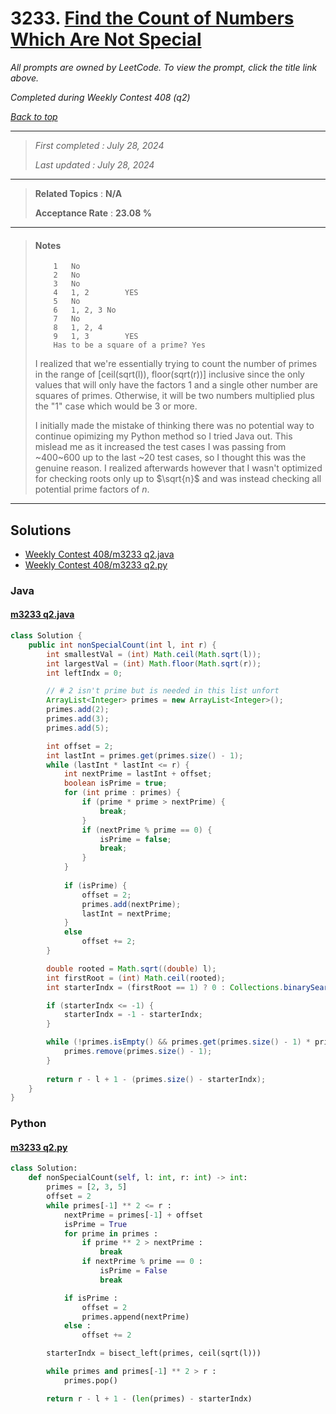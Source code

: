 # 3233. [Find the Count of Numbers Which Are Not Special](<https://leetcode.com/problems/find-the-count-of-numbers-which-are-not-special>)

*All prompts are owned by LeetCode. To view the prompt, click the title link above.*

*Completed during Weekly Contest 408 (q2)*

*[Back to top](<../README.md>)*

------

> *First completed : July 28, 2024*
>
> *Last updated : July 28, 2024*

------

> **Related Topics** : **N/A**
>
> **Acceptance Rate** : **23.08 %**

------

> #### Notes
> ```
>     1   No
>     2   No
>     3   No
>     4   1, 2        YES
>     5   No
>     6   1, 2, 3 No
>     7   No
>     8   1, 2, 4
>     9   1, 3        YES
>     Has to be a square of a prime? Yes
> ```
> 
> I realized that we're essentially trying to count the number of primes 
> in the range of \[ceil(sqrt(l)), floor(sqrt(r))\] inclusive since 
> the only values that will only have the factors 1 and a single other 
> number are squares of primes. Otherwise, it will be two numbers multiplied 
> plus the "1" case which would be 3 or more.
> 
> I initially made the mistake of thinking there was no potential way to continue 
> opimizing my Python method so I tried Java out. This mislead me as it increased the 
> test cases I was passing from ~400~600 up to the last ~20 test cases, so I thought 
> this was the genuine reason. I realized afterwards however that I wasn't optimized 
> for checking roots only up to $\sqrt{n}$ and was instead checking all potential 
> prime factors of $n$.

------

## Solutions

- [Weekly Contest 408/m3233 q2.java](<../my-submissions/Weekly Contest 408/m3233 q2.java>)
- [Weekly Contest 408/m3233 q2.py](<../my-submissions/Weekly Contest 408/m3233 q2.py>)
### Java
#### [m3233 q2.java](<../my-submissions/Weekly Contest 408/m3233 q2.java>)
```Java
class Solution {
    public int nonSpecialCount(int l, int r) {
        int smallestVal = (int) Math.ceil(Math.sqrt(l));
        int largestVal = (int) Math.floor(Math.sqrt(r));
        int leftIndx = 0;

        // # 2 isn't prime but is needed in this list unfort
        ArrayList<Integer> primes = new ArrayList<Integer>();
        primes.add(2);
        primes.add(3);
        primes.add(5);

        int offset = 2;
        int lastInt = primes.get(primes.size() - 1);
        while (lastInt * lastInt <= r) {
            int nextPrime = lastInt + offset;
            boolean isPrime = true;
            for (int prime : primes) {
                if (prime * prime > nextPrime) {
                    break;
                }
                if (nextPrime % prime == 0) {
                    isPrime = false;
                    break;
                }
            }
            
            if (isPrime) {
                offset = 2;
                primes.add(nextPrime);
                lastInt = nextPrime;
            }
            else
                offset += 2;
        }

        double rooted = Math.sqrt((double) l);
        int firstRoot = (int) Math.ceil(rooted);
        int starterIndx = (firstRoot == 1) ? 0 : Collections.binarySearch(primes, firstRoot);

        if (starterIndx <= -1) {
            starterIndx = -1 - starterIndx;
        }

        while (!primes.isEmpty() && primes.get(primes.size() - 1) * primes.get(primes.size() - 1) > r) {
            primes.remove(primes.size() - 1);
        }
        
        return r - l + 1 - (primes.size() - starterIndx);
    }
}
```

### Python
#### [m3233 q2.py](<../my-submissions/Weekly Contest 408/m3233 q2.py>)
```Python
class Solution:
    def nonSpecialCount(self, l: int, r: int) -> int:
        primes = [2, 3, 5]
        offset = 2
        while primes[-1] ** 2 <= r :
            nextPrime = primes[-1] + offset
            isPrime = True
            for prime in primes :
                if prime ** 2 > nextPrime :
                    break
                if nextPrime % prime == 0 :
                    isPrime = False
                    break

            if isPrime :
                offset = 2
                primes.append(nextPrime)
            else :
                offset += 2

        starterIndx = bisect_left(primes, ceil(sqrt(l)))

        while primes and primes[-1] ** 2 > r :
            primes.pop()

        return r - l + 1 - (len(primes) - starterIndx)
```

